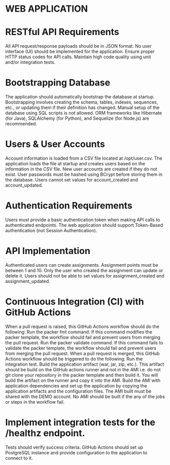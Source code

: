 # WEB APPLICATION

# RESTful API Requirements

All API request/response payloads should be in JSON format.
No user interface (UI) should be implemented for the application.
Ensure proper HTTP status codes for API calls.
Maintain high code quality using unit and/or integration tests.


# Bootstrapping Database
The application should automatically bootstrap the database at startup.
Bootstrapping involves creating the schema, tables, indexes, sequences, etc., or updating them if their definition has changed.
Manual setup of the database using SQL scripts is not allowed.
ORM frameworks like Hibernate (for Java), SQLAlchemy (for Python), and Sequelize (for Node.js) are recommended.
# Users & User Accounts
Account information is loaded from a CSV file located at /opt/user.csv.
The application loads the file at startup and creates users based on the information in the CSV file.
New user accounts are created if they do not exist.
User passwords must be hashed using BCrypt before storing them in the database.
Users cannot set values for account_created and account_updated.
# Authentication Requirements
Users must provide a basic authentication token when making API calls to authenticated endpoints.
The web application should support Token-Based authentication (not Session Authentication).
# API Implementation
Authenticated users can create assignments.
Assignment points must be between 1 and 10.
Only the user who created the assignment can update or delete it.
Users should not be able to set values for assignment_created and assignment_updated.
# Continuous Integration (CI) with GitHub Actions
When a pull request is raised, this GitHub Actions workflow should do the following:
Run the packer fmt command. If this command modifies the packer template, the workflow should fail and prevent users from merging the pull request.
Run the packer validate command. If this command fails to validate the packer template, the workflow should fail and prevent users from merging the pull request.
When a pull request is merged, this GitHub Actions workflow should be triggered to do the following:
Run the integration test.
Build the application artifact (war, jar, zip, etc.). This artifact should be build on the GitHub actions runner and not in the AMI i.e. do not git clone your repository in the packer template and then build it. You will build the artifact on the runner and copy it into the AMI.
Build the AMI with application dependencies and set up the application by copying the application artifacts and the configuration files.
The AMI built must be shared with the DEMO account.
No AMI should be built if the any of the jobs or steps in the workflow fail.
# Implement integration tests for the /healthz endpoint.
Tests should verify success criteria.
GitHub Actions should set up  PostgreSQL instance and provide configuration to the application to connect to it.

